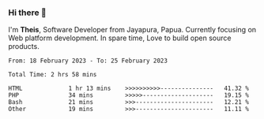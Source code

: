 ### Hi there 👋

I'm <b>Theis</b>, Software Developer from Jayapura, Papua. Currently focusing on Web platform development. In spare time, Love to build open source products.



 
 <!--START_SECTION:waka-->

```text
From: 18 February 2023 - To: 25 February 2023

Total Time: 2 hrs 58 mins

HTML             1 hr 13 mins    >>>>>>>>>>---------------   41.32 %
PHP              34 mins         >>>>>--------------------   19.15 %
Bash             21 mins         >>>----------------------   12.21 %
Other            19 mins         >>>----------------------   11.11 %
```

<!--END_SECTION:waka-->
